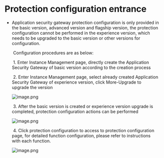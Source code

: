 # Protection configuration entrance 

- Application security gateway protection configuration is only provided in the basic version, advanced version and flagship version, the protection configuration cannot be performed in the experience version, which needs to be upgraded to the basic version or other versions for configuration.

  ​    Configuration procedures are as below:

  ​    1. Enter Instance Management page, directly create the Application Security Gateway of basic version according to the creation process

  ​    2. Enter Instance Management page, select already created Application Security Gateway of experience version, click More-Upgrade to upgrade the version

  ![image.png](https://img1.jcloudcs.com/cms/3604b6ef-c729-4c99-a7a6-cf7da62f9fb920180815153723.png)

  ​    3. After the basic version is created or experience version upgrade is completed, protection configuration actions can be performed

  ![image.png](https://img1.jcloudcs.com/cms/5cefa347-38ec-4867-92c5-71ce9e1cee1720180815153807.png)

  ​    4. Click protection configuration to access to protection configuration page, for detailed function configuration, please refer to instructions with each function.

  ![image.png](https://img1.jcloudcs.com/cms/1145f18c-a6c1-4816-ab82-739e05726e5420180815153835.png)
